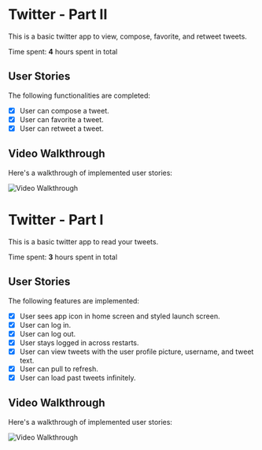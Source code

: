 # Twitter - Part II

This is a basic twitter app to view, compose, favorite, and retweet tweets.

Time spent: **4** hours spent in total

## User Stories

The following functionalities are completed:

- [x] User can compose a tweet. 
- [x] User can favorite a tweet. 
- [x] User can retweet a tweet. 

## Video Walkthrough

Here's a walkthrough of implemented user stories:

<img src='http://g.recordit.co/oJZIQiXwys.gif' title='Video Walkthrough' width='' alt='Video Walkthrough' />


# Twitter - Part I
This is a basic twitter app to read your tweets.

Time spent: **3** hours spent in total

## User Stories

The following features are implemented:

- [x] User sees app icon in home screen and styled launch screen. 
- [x] User can log in. 
- [x] User can log out. 
- [x] User stays logged in across restarts. 
- [x] User can view tweets with the user profile picture, username, and tweet text. 
- [x] User can pull to refresh. 
- [x] User can load past tweets infinitely. 

## Video Walkthrough

Here's a walkthrough of implemented user stories:

<img src='http://g.recordit.co/ilpm9Hc0z7.gif' width='' alt='Video Walkthrough' />

